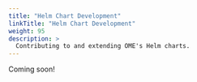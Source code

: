 ```yaml
---
title: "Helm Chart Development"
linkTitle: "Helm Chart Development"
weight: 95
description: >
  Contributing to and extending OME's Helm charts.
---
```


Coming soon!